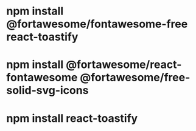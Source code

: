 # npm install @fortawesome/fontawesome-free react-toastify

# npm install @fortawesome/react-fontawesome @fortawesome/free-solid-svg-icons

# npm install react-toastify
